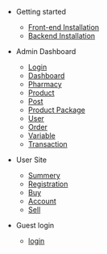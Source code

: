 - Getting started

  - [Front-end Installation](frontend-installation.md)
  - [Backend Installation](backend-installation.md)

- Admin Dashboard

  - [Login](login.md)
  - [Dashboard](dashboard.md)
  - [Pharmacy](pharmacy.md)
  - [Product](product.md)
  - [Post](post.md)
  - [Product Package](product-package.md)
  - [User](user.md)
  - [Order](order.md)
  - [Variable](variable.md)
  - [Transaction](transaction.md)

- User Site

  - [Summery](user-site)
  - [Registration](registration.md)
  - [Buy](buy.md)
  - [Account](account.md)
  - [Sell](addpost.md)

- Guest login
  - [login](guestlogin.md)
